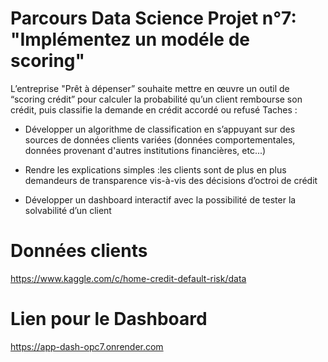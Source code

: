 # Parcours Data Science  Projet n°7: "Implémentez un modéle de scoring"

 
L’entreprise "Prêt à dépenser” souhaite mettre en œuvre un outil de “scoring   crédit” pour calculer la probabilité qu’un client rembourse son crédit, puis classifie la demande en crédit accordé ou refusé
Taches :
- Développer un algorithme de classification en s’appuyant sur des sources de données clients variées (données comportementales, données provenant d'autres institutions financières, etc...)

- Rendre les explications simples :les clients sont de plus en plus demandeurs de transparence vis-à-vis des décisions d’octroi de crédit

- Développer un dashboard interactif avec la possibilité de tester la solvabilité d’un client 

# Données clients

 https://www.kaggle.com/c/home-credit-default-risk/data

 
# Lien pour le Dashboard

https://app-dash-opc7.onrender.com
